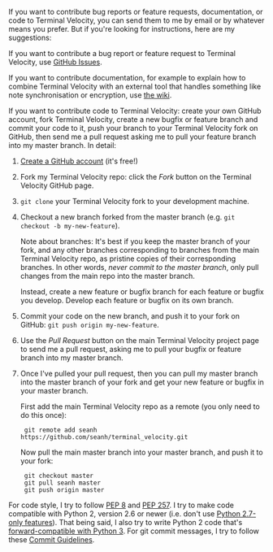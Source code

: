 If you want to contribute bug reports or feature requests, documentation, or
code to Terminal Velocity, you can send them to me by email or by whatever means
you prefer. But if you're looking for instructions, here are my suggestions:

If you want to contribute a bug report or feature request to Terminal Velocity,
use
[GitHub Issues](https://github.com/seanh/terminal_velocity/issues?state=open).

If you want to contribute documentation, for example to explain how to combine
Terminal Velocity with an external tool that handles something like note
synchronisation or encryption, use
[the wiki](https://github.com/seanh/terminal_velocity/wiki).

If you want to contribute code to Terminal Velocity: create your own GitHub
account, fork Terminal Velocity, create a new bugfix or feature branch and
commit your code to it, push your branch to your Terminal Velocity fork on
GitHub, then send me a pull request asking me to pull your feature branch into
my master branch. In detail:

1. [Create a GitHub account](https://github.com/signup) (it's free!)

2. Fork my Terminal Velocity repo: click the _Fork_ button on the Terminal
   Velocity GitHub page.

3. `git clone` your Terminal Velocity fork to your development machine.

4. Checkout a new branch forked from the master branch
   (e.g. `git checkout -b my-new-feature`).

   Note about branches: It's best if you keep the master branch of your fork,
   and any other branches corresponding to branches from the main Terminal
   Velocity repo, as pristine copies of their corresponding branches. In other
   words, _never commit to the master branch_, only pull changes from the main
   repo into the master branch.

   Instead, create a new feature or bugfix branch for each feature or bugfix
   you develop. Develop each feature or bugfix on its own branch.

5. Commit your code on the new branch, and push it to your fork on GitHub:
   `git push origin my-new-feature`.

6. Use the _Pull Request_ button on the main Terminal Velocity project page to
   send me a pull request, asking me to pull your bugfix or feature branch into
   my master branch.

7. Once I've pulled your pull request, then you can pull my master branch into
   the master branch of your fork and get your new feature or bugfix in your
   master branch.

   First add the main Terminal Velocity repo as a remote (you only need to do
   this once):

        git remote add seanh https://github.com/seanh/terminal_velocity.git

   Now pull the main master branch into your master branch, and push it to your
   fork:

        git checkout master
        git pull seanh master
        git push origin master

For code style, I try to follow [PEP 8](http://www.python.org/dev/peps/pep-0008/) and
[PEP 257](http://www.python.org/dev/peps/pep-0257/). I try to make code compatible
with Python 2, version 2.6 or newer (i.e. don't use
[Python 2.7-only features](http://docs.python.org/2/whatsnew/2.7.html)).
That being said, I also try to write Python 2 code that's
[forward-compatible with Python 3](http://lucumr.pocoo.org/2011/1/22/forwards-compatible-python/).
For git commit messages, I try to follow these [Commit Guidelines](http://git-scm.com/book/en/Distributed-Git-Contributing-to-a-Project#Commit-Guidelines).

